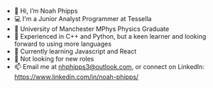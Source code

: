 - 👋 Hi, I’m Noah Phipps
- 💻 I'm a Junior Analyst Programmer at Tessella
- 👀 University of Manchester MPhys Physics Graduate
- 🌱 Experienced in C++ and Python, but a keen learner and looking forward to using more languages
- 🧐 Currently learning Javascript and React
- 💞️ Not looking for new roles
- 📫 Email me at nhphipps3@outlook.com, or connect on LinkedIn: https://www.linkedin.com/in/noah-phipps/
